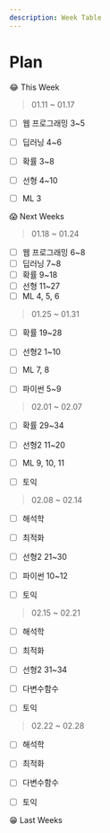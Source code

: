 ```yaml
---
description: Week Table
---
```


# Plan

😂 This Week

> 01.11 ~ 01.17

* [ ]  웹 프로그래밍 3~5
* [ ]  딥러닝 4~6
* [ ]  확률 3~8
* [ ]  선형 4~10
* [ ]  ML 3



😱 Next Weeks

> 01.18 ~ 01.24

* [ ]  웹 프로그래밍 6~8
* [ ]  딥러닝 7~8
* [ ]  확률 9~18
* [ ]  선형 11~27
* [ ]  ML 4, 5, 6

> 01.25 ~ 01.31

* [ ]  확률 19~28
* [ ]  선형2 1~10
* [ ]  ML 7, 8
* [ ]  파이썬 5~9



> 02.01 ~ 02.07

* [ ]  확률 29~34
* [ ]  선형2 11~20 
* [ ]  ML 9, 10, 11
* [ ]  토익



> 02.08 ~ 02.14

* [ ]  해석학
* [ ]  최적화
* [ ]  선형2 21~30
* [ ]  파이썬 10~12
* [ ]  토익



> 02.15 ~ 02.21

* [ ]  해석학
* [ ]  최적화
* [ ]  선형2 31~34
* [ ]  다변수함수
* [ ]  토익



> 02.22 ~ 02.28

* [ ]  해석학
* [ ]  최적화
* [ ]  다변수함수
* [ ]  토익





😁 Last Weeks





